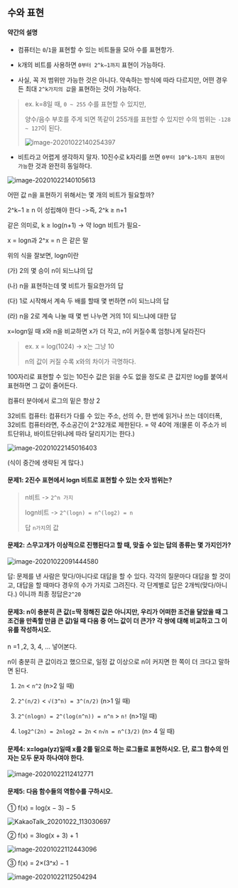 ## 수와 표현



#### 약간의 설명

* 컴퓨터는 `0`/`1`을 표현할 수 있는 비트들을 모아 수를 표현항가.

* k개의 비트를 사용하면 `0부터 2^k−1까지` 표현이 가능하다.

* 사실, 꼭 저 범위만 가능한 것은 아니다. 약속하는 방식에 따라 다르지만, 어떤 경우든 최대 `2^k가지의 값`을 표현하는 것이 가능하다. 

>  ex. k=8일 때, `0 ~ 255` 수를 표현할 수 있지만, 
>
>  양수/음수 부호를 주게 되면 똑같이 255개를 표현할 수 있지만 수의 범위는 `-128 ~ 127`이 된다. 
>
>  ![image-20201022140254397](images/image051.png)



* 비트라고 어렵게 생각하지 말자. 10진수로 k자리를 쓰면 `0부터 10^k−1까지 표현이 가능`한 것과 완전히 동일하다.

![image-20201022140105613](images/image050.png)



어떤 값 n을 표현하기 위해서는 몇 개의 비트가 필요할까?

2^k−1 ≥ n 이 성립해야 한다 ->즉, 2^k ≥ n+1

같은 의미로,  k ≥ log(n+1) -> 약 logn 비트가 필요- 

x = logn과 2^x = n 은 같은 말



위의 식을 잘보면,  logn이란

(가) 2의 몇 승이 n이 되느냐의 답

(나) n을 표현하는데 몇 비트가 필요한가의 답

(다) 1로 시작해서 계속 두 배를 할때 몇 번하면 n이 되느냐의 답

(라) n을 2로 계속 나눌 때 몇 번 나누면 거의 1이 되느냐에 대한 답





x=logn일 때 x와 n을 비교하면 x가 더 작고, n이 커질수록 엄청나게 달라진다

> ex. x = log(1024) -> x는 그냥 10
>
> n의 값이 커질 수록 x와의 차이가 극명하다.

100자리로 표현할 수 있는 10진수 값은 읽을 수도 없을 정도로 큰 값지만 log를 붙여서 표현하면 그 값이 줄어든다.

컴퓨터 분야에서 로그의 밑은 항상 2



32비트 컴퓨터: 컴퓨터가 다를 수 있는 주소, 선의 수, 한 번에 읽거나 쓰는 데이터폭, 32비트 컴퓨터라면, 주소공간이 2^32개로 제한된다. = 약 40억 개(물론 이 주소가 비트단위냐, 바이트단위냐에 따라 달리지기는 한다.)

![image-20201022145016403](images/image052.png)

(식이 중간에 생략된 게 많다.)



#### 문제1: 2진수 표현에서 logn 비트로 표현할 수 있는 숫자 범위는?

> n비트 ->  `2^n 가지`
>
> logn비트 -> `2^(logn) = n^(log2) = n`
>
> 답 `n가지`의 값



#### 문제2: 스무고개가 이상적으로 진행된다고 할 때, 맞출 수 있는 답의 종류는 몇 가지인가?



![image-20201022091444580](images/image012.png)

답: 문제를 낸 사람은 맞다/아니다로 대답을 할 수 있다. 각각의 질문마다 대답을 할 것이고, 대답을 할 때마다 경우의 수가 가지로 그려진다. 각 단계별로 답은 2개씩(맞다/아니다.) 이니까 최종 정답은`2^20 `



#### 문제3: n이 충분히 큰 값(=딱 정해진 값은 아니지만, 우리가 어떠한 조건을 달았을 때 그 조건을 만족할 만큼 큰 값)일 때 다음 중 어느 값이 더 큰가? 각 쌍에 대해 비교하고 그 이유를 작성하시오.

n =1 ,2, 3, 4, ... 넣어본다. 

n이 충분히 큰 값이라고 했으므로, 일정 값 이상으로 n이 커지면 한 쪽이 더 크다고 말하면 된다. 

1. `2n` < `n^2` (n>2 일 때)

2. `2^(n/2)` < `√(3^n) = 3^(n/2)` (n>1 일 때)

3. `2^(nlogn) = 2^(log(n^n)) = n^n` > `n!` (n>1일 때)

4. `log2^(2n) = 2nlog2 = 2n` < `n√n = n^(3/2)` (n> 4 일 때)



#### 문제4:  x=loga(yz)일때 x를 2를 밑으로 하는 로그들로 표현하시오. 단, 로그 함수의 인자는 모두 문자 하나여야 한다.

![image-20201022112412771](images/image020.png)



#### 문제5: 다음 함수들의 역함수를 구하시오.

① f(x) = log(x − 3) − 5

![KakaoTalk_20201022_113030697](images/image024.png)

② f(x) = 3log(x + 3) + 1

![image-20201022112443096](images/image021.png)

③ f(x) = 2×(3^x) − 1

![image-20201022112504294](images/image022.png)

